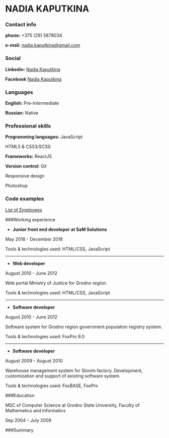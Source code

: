 # NADIA KAPUTKINA

### Contact info

**phone:** +375 (29) 5878034

**e-mail:** nadia.kaputkina@gmail.com

### Social

**Linkedin:** [Nadia Kaputkina](https://www.linkedin.com/in/nadia-kaputkina-54a322182/)

**Facebook** [Nadia Kaputkina](https://www.facebook.com/people/Nadia-Kaputkina/100012897223855)

### Languages

**English:** Pre-Intermediate

**Russian:** Native

### Professional skills

**Programming languages:** JavaScript

HTML5 & CSS3/SCSS

**Frameworks:** ReactJS

**Version control:** Git

Responsive design

Photoshop

### Code examples

[List of Employees](https://github.com/NadiaKaputkina/employees_FrontEnd)

###Working experience

* **Junior front end developer at SaM Solutions**

May 2018 - December 2018

Tools & technologies used: HTML/CSS, JavaScript

---

* **Web developer**

August 2010 - June 2012

Web portal Ministry of Justice for Grodno region.

Tools & technologies used: HTML/CSS, JavaScript

---

* **Software developer**

August 2010 - June 2012

Software system for Grodno region government population registry system.

Tools & technologies used: FoxPro 9.0

---

* **Software developer**

August 2009 - August 2010

Warehouse management system for Slonim factory. 
Development, customization and support of existing software system.

Tools & technologies used:  FoxBASE, FoxPro

###Education

MSC of Computer Science at Grodno State University, Faculty of Mathematics and Informatics

Sep 2004 – July 2009

###Summary

